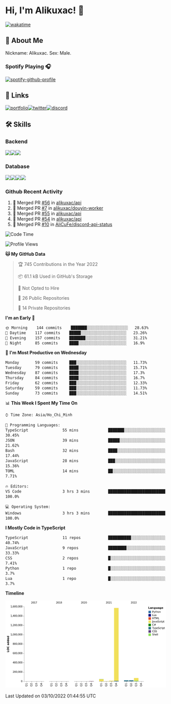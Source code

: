 # Hi, I'm Alikuxac! 👋
[![wakatime](https://wakatime.com/badge/user/f351a39f-05c3-4440-84c7-6444ba23d95e.svg)](https://wakatime.com/@alikuxac)
## 🚀 About Me
Nickname: Alikuxac.
Sex: Male.

### Spotify Playing 🎧
[![spotify-github-profile](https://spotify-github-profile.vercel.app/api/view?uid=1ug46od67cxvdqjx4zr7l33i4&cover_image=true&theme=natemoo-re&bar_color=53b14f&bar_color_cover=false)](https://open.spotify.com/user/1ug46od67cxvdqjx4zr7l33i4)

## 🔗 Links
[![portfolio][portfolio-badge]][website-link][![twitter][twitter-badge]][twitter-link][![discord][discord-badge]][discord-link]

## 🛠 Skills
<!---### Frontend--->

### Backend
[![](https://img.shields.io/badge/C%23-239120?style=for-the-badge&logo=c-sharp&logoColor=white)]()[![](https://img.shields.io/badge/JavaScript-F7DF1E?style=for-the-badge&logo=javascript&logoColor=black)]()[![](https://img.shields.io/badge/TypeScript-007ACC?style=for-the-badge&logo=typescript&logoColor=white)]()
### Database
[![](https://img.shields.io/badge/MySQL-00000F?style=for-the-badge&logo=mysql&logoColor=white)]()[![](https://img.shields.io/badge/MongoDB-4EA94B?style=for-the-badge&logo=mongodb&logoColor=white)]()[![](https://img.shields.io/badge/PostgreSQL-316192?style=for-the-badge&logo=postgresql&logoColor=white)]()[![](https://img.shields.io/badge/Redis-D82C20?style=for-the-badge&logo=RedislogoColor=white)]()
<!---### Tools--->

<!---### Framework--->

### Github Recent Activity
<!--START_SECTION:activity-->
1. 🎉 Merged PR [#56](https://github.com/alikuxac/api/pull/56) in [alikuxac/api](https://github.com/alikuxac/api)
2. 🎉 Merged PR [#7](https://github.com/alikuxac/douyin-worker/pull/7) in [alikuxac/douyin-worker](https://github.com/alikuxac/douyin-worker)
3. 🎉 Merged PR [#55](https://github.com/alikuxac/api/pull/55) in [alikuxac/api](https://github.com/alikuxac/api)
4. 🎉 Merged PR [#54](https://github.com/alikuxac/api/pull/54) in [alikuxac/api](https://github.com/alikuxac/api)
5. 🎉 Merged PR [#10](https://github.com/AliCuFe/discord-api-status/pull/10) in [AliCuFe/discord-api-status](https://github.com/AliCuFe/discord-api-status)
<!--END_SECTION:activity-->

<!--START_SECTION:waka-->
![Code Time](http://img.shields.io/badge/Code%20Time-3%2C842%20hrs%2015%20mins-blue)

![Profile Views](http://img.shields.io/badge/Profile%20Views-1-blue)

**🐱 My GitHub Data** 

> 🏆 745 Contributions in the Year 2022
 > 
> 📦 61.1 kB Used in GitHub's Storage 
 > 
> 🚫 Not Opted to Hire
 > 
> 📜 26 Public Repositories 
 > 
> 🔑 14 Private Repositories  
 > 
**I'm an Early 🐤** 

```text
🌞 Morning    144 commits    ███████░░░░░░░░░░░░░░░░░░   28.63% 
🌆 Daytime    117 commits    █████░░░░░░░░░░░░░░░░░░░░   23.26% 
🌃 Evening    157 commits    ███████░░░░░░░░░░░░░░░░░░   31.21% 
🌙 Night      85 commits     ████░░░░░░░░░░░░░░░░░░░░░   16.9%

```
📅 **I'm Most Productive on Wednesday** 

```text
Monday       59 commits     ███░░░░░░░░░░░░░░░░░░░░░░   11.73% 
Tuesday      79 commits     ████░░░░░░░░░░░░░░░░░░░░░   15.71% 
Wednesday    87 commits     ████░░░░░░░░░░░░░░░░░░░░░   17.3% 
Thursday     84 commits     ████░░░░░░░░░░░░░░░░░░░░░   16.7% 
Friday       62 commits     ███░░░░░░░░░░░░░░░░░░░░░░   12.33% 
Saturday     59 commits     ███░░░░░░░░░░░░░░░░░░░░░░   11.73% 
Sunday       73 commits     ███░░░░░░░░░░░░░░░░░░░░░░   14.51%

```


📊 **This Week I Spent My Time On** 

```text
⌚︎ Time Zone: Asia/Ho_Chi_Minh

💬 Programming Languages: 
TypeScript               55 mins             ███████░░░░░░░░░░░░░░░░░░   30.45% 
JSON                     39 mins             █████░░░░░░░░░░░░░░░░░░░░   21.62% 
Bash                     32 mins             ████░░░░░░░░░░░░░░░░░░░░░   17.44% 
JavaScript               28 mins             ███░░░░░░░░░░░░░░░░░░░░░░   15.36% 
TOML                     14 mins             ██░░░░░░░░░░░░░░░░░░░░░░░   7.71%

🔥 Editors: 
VS Code                  3 hrs 3 mins        █████████████████████████   100.0%

💻 Operating System: 
Windows                  3 hrs 3 mins        █████████████████████████   100.0%

```

**I Mostly Code in TypeScript** 

```text
TypeScript               11 repos            ██████████░░░░░░░░░░░░░░░   40.74% 
JavaScript               9 repos             ████████░░░░░░░░░░░░░░░░░   33.33% 
CSS                      2 repos             █░░░░░░░░░░░░░░░░░░░░░░░░   7.41% 
Python                   1 repo              █░░░░░░░░░░░░░░░░░░░░░░░░   3.7% 
Lua                      1 repo              █░░░░░░░░░░░░░░░░░░░░░░░░   3.7%

```


**Timeline**

![Chart not found](https://raw.githubusercontent.com/alikuxac/alikuxac/master/charts/bar_graph.png) 


 Last Updated on 03/10/2022 01:44:55 UTC
<!--END_SECTION:waka-->

<!--- Link definition --->
[website-link]: https://alikuxac.xyz/
[twitter-link]: https://twitter.com/alikuxac
[discord-link]: https://discord.gg/8yfv46W
[kofi-link]: https://ko-fi.com/alikuxac
[Facebook]: https://www.facebook.com/anikuxac

[Instagram]: https://www.instagram.com/alikuxac/

<!--- Badgee Imag --->
[portfolio-badge]: https://img.shields.io/badge/my_portfolio-000?style=for-the-badge&logo=ko-fi&logoColor=white
[twitter-badge]: https://img.shields.io/badge/twitter-1DA1F2?style=for-the-badge&logo=twitter&logoColor=white
[discord-badge]: https://img.shields.io/badge/Discord-7289DA?style=for-the-badge&logo=discord&logoColor=white
